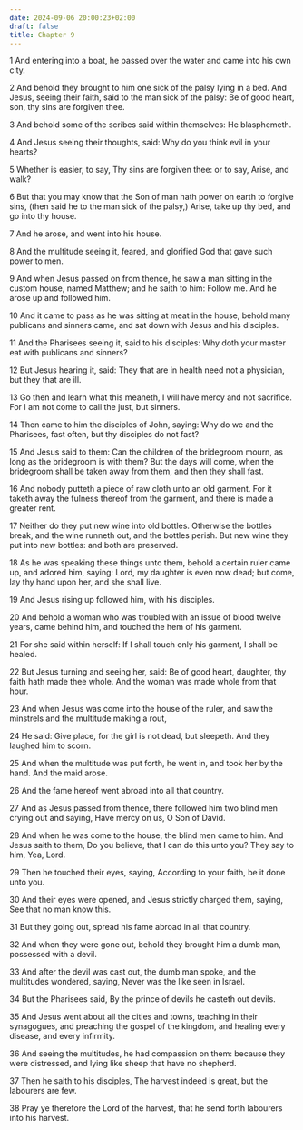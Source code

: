 ```yaml
---
date: 2024-09-06 20:00:23+02:00
draft: false
title: Chapter 9
---
```




1 And entering into a boat, he passed over the water and came into his own city.

2 And behold they brought to him one sick of the palsy lying in a bed. And Jesus, seeing their faith, said to the man sick of the palsy: Be of good heart, son, thy sins are forgiven thee.

3 And behold some of the scribes said within themselves: He blasphemeth.

4 And Jesus seeing their thoughts, said: Why do you think evil in your hearts?

5 Whether is easier, to say, Thy sins are forgiven thee: or to say, Arise, and walk?

6 But that you may know that the Son of man hath power on earth to forgive sins, (then said he to the man sick of the palsy,) Arise, take up thy bed, and go into thy house.

7 And he arose, and went into his house.

8 And the multitude seeing it, feared, and glorified God that gave such power to men.

9 And when Jesus passed on from thence, he saw a man sitting in the custom house, named Matthew; and he saith to him: Follow me. And he arose up and followed him.

10 And it came to pass as he was sitting at meat in the house, behold many publicans and sinners came, and sat down with Jesus and his disciples.

11 And the Pharisees seeing it, said to his disciples: Why doth your master eat with publicans and sinners?

12 But Jesus hearing it, said: They that are in health need not a physician, but they that are ill.

13 Go then and learn what this meaneth, I will have mercy and not sacrifice. For I am not come to call the just, but sinners.

14 Then came to him the disciples of John, saying: Why do we and the Pharisees, fast often, but thy disciples do not fast?

15 And Jesus said to them: Can the children of the bridegroom mourn, as long as the bridegroom is with them? But the days will come, when the bridegroom shall be taken away from them, and then they shall fast.

16 And nobody putteth a piece of raw cloth unto an old garment. For it taketh away the fulness thereof from the garment, and there is made a greater rent.

17 Neither do they put new wine into old bottles. Otherwise the bottles break, and the wine runneth out, and the bottles perish. But new wine they put into new bottles: and both are preserved.

18 As he was speaking these things unto them, behold a certain ruler came up, and adored him, saying: Lord, my daughter is even now dead; but come, lay thy hand upon her, and she shall live.

19 And Jesus rising up followed him, with his disciples.

20 And behold a woman who was troubled with an issue of blood twelve years, came behind him, and touched the hem of his garment.

21 For she said within herself: If I shall touch only his garment, I shall be healed.

22 But Jesus turning and seeing her, said: Be of good heart, daughter, thy faith hath made thee whole. And the woman was made whole from that hour.

23 And when Jesus was come into the house of the ruler, and saw the minstrels and the multitude making a rout,

24 He said: Give place, for the girl is not dead, but sleepeth. And they laughed him to scorn.

25 And when the multitude was put forth, he went in, and took her by the hand. And the maid arose.

26 And the fame hereof went abroad into all that country.

27 And as Jesus passed from thence, there followed him two blind men crying out and saying, Have mercy on us, O Son of David.

28 And when he was come to the house, the blind men came to him. And Jesus saith to them, Do you believe, that I can do this unto you? They say to him, Yea, Lord.

29 Then he touched their eyes, saying, According to your faith, be it done unto you.

30 And their eyes were opened, and Jesus strictly charged them, saying, See that no man know this.

31 But they going out, spread his fame abroad in all that country.

32 And when they were gone out, behold they brought him a dumb man, possessed with a devil.

33 And after the devil was cast out, the dumb man spoke, and the multitudes wondered, saying, Never was the like seen in Israel.

34 But the Pharisees said, By the prince of devils he casteth out devils.

35 And Jesus went about all the cities and towns, teaching in their synagogues, and preaching the gospel of the kingdom, and healing every disease, and every infirmity.

36 And seeing the multitudes, he had compassion on them: because they were distressed, and lying like sheep that have no shepherd.

37 Then he saith to his disciples, The harvest indeed is great, but the labourers are few.

38 Pray ye therefore the Lord of the harvest, that he send forth labourers into his harvest.

